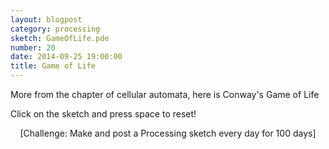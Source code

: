 ```yaml
---
layout: blogpost
category: processing
sketch: GameOfLife.pde
number: 20
date: 2014-09-25 19:00:00
title: Game of Life
---
```


More from the chapter of cellular automata, here is Conway's Game of Life

<canvas data-processing-sources="/Scripts/GameOfLife.pde"></canvas>	

Click on the sketch and press space to reset!

<center>[Challenge: Make and post a Processing sketch every day for 100 days]</center>